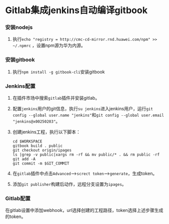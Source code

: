 # Gitlab集成jenkins自动编译gitbook

### 安装nodejs

1. 执行```echo "registry = http://cmc-cd-mirror.rnd.huawei.com/npm" >> ~/.npmrc``` ，设置npm源为华为内源。

### 安装gitbook

1. 执行```npm install -g gitbook-cli```安装gitbook

### Jenkins配置

1. 在插件市场中搜索```gitlab```插件并安装gitlab。

2. 配置```jenkins```用户的git信息，执行```su jenkins```进入jenkins用户，运行```git config --global user.name "jenkins"```和```git config --global user.email "jenkins@x00250203"```。

3. 创建jenkins工程，执行以下脚本：

   ```
   cd $WORKSPACE
   gitbook build . public
   git checkout origin/ipages
   ls |grep -v public|xargs rm -rf && mv public/* . && rm public -rf
   git add -A
   git commit -m $GIT_COMMIT
   ```

4. 在```gitlab```插件中点击```Advanced```-->```screct token```-->```generate```，生成token。

5. 添加```git publisher```构建后动作，远程分支设置为```ipages```。

### Gitlab配置

在gitlab设置中添加webhook，url选择创建的工程路径，token选择上述步骤生成的token。
